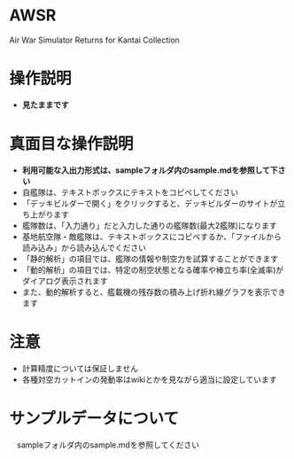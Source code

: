 # AWSR
Air War Simulator Returns for Kantai Collection

# 操作説明
- **見たままです**

# 真面目な操作説明
- **利用可能な入出力形式は、sampleフォルダ内のsample.mdを参照して下さい**
- 自艦隊は、テキストボックスにテキストをコピペしてください
 - 「デッキビルダーで開く」をクリックすると、デッキビルダーのサイトが立ち上がります
 - 艦隊数は、「入力通り」だと入力した通りの艦隊数(最大2艦隊)になります
- 基地航空隊・敵艦隊は、テキストボックスにコピペするか、「ファイルから読み込み」から読み込んでください
- 「静的解析」の項目では、艦隊の情報や制空力を試算することができます
- 「動的解析」の項目では、特定の制空状態となる確率や棒立ち率(全滅率)がダイアログ表示されます
 - また、動的解析すると、艦載機の残存数の積み上げ折れ線グラフを表示できます

# 注意
- 計算精度については保証しません
- 各種対空カットインの発動率はwikiとかを見ながら適当に設定しています

# サンプルデータについて
　sampleフォルダ内のsample.mdを参照してください
